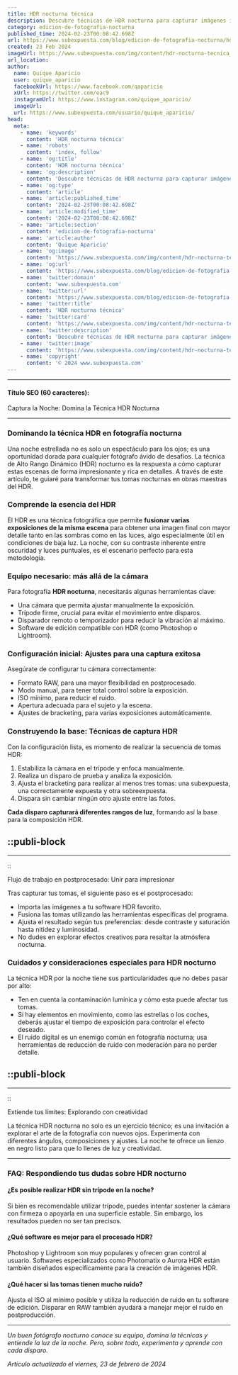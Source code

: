 ```yaml
---
title: HDR nocturna técnica
description: Descubre técnicas de HDR nocturna para capturar imágenes impactantes con luz perfecta. Consejos y guías de expertos para fotos asombrosas.
category: edicion-de-fotografia-nocturna
published_time: 2024-02-23T00:08:42.698Z
url: https://www.subexpuesta.com/blog/edicion-de-fotografia-nocturna/hdr-nocturna-tecnica
created: 23 Feb 2024
imageUrl: https://www.subexpuesta.com/img/content/hdr-nocturna-tecnica_1.webp
url_location:
author:
  name: Quique Aparicio
  user: quique_aparicio
  facebookUrl: https://www.facebook.com/qaparicio
  xUrl: https://twitter.com/eac9
  instagramUrl: https://www.instagram.com/quique_aparicio/
  imageUrl: 
  url: https://www.subexpuesta.com/usuario/quique_aparicio/
head:
  meta:
    - name: 'keywords'
      content: 'HDR nocturna técnica'
    - name: 'robots'
      content: 'index, follow'
    - name: 'og:title'
      content: 'HDR nocturna técnica'
    - name: 'og:description'
      content: 'Descubre técnicas de HDR nocturna para capturar imágenes impactantes con luz perfecta. Consejos y guías de expertos para fotos asombrosas.'
    - name: 'og:type'
      content: 'article'
    - name: 'article:published_time'
      content: '2024-02-23T00:08:42.698Z'
    - name: 'article:modified_time'
      content: '2024-02-23T00:08:42.698Z'
    - name: 'article:section'
      content: 'edicion-de-fotografia-nocturna'
    - name: 'article:author'
      content: 'Quique Aparicio'
    - name: 'og:image'
      content: 'https://www.subexpuesta.com/img/content/hdr-nocturna-tecnica_1.webp'
    - name: 'og:url'
      content: 'https://www.subexpuesta.com/blog/edicion-de-fotografia-nocturna/hdr-nocturna-tecnica'
    - name: 'twitter:domain'
      content: 'www.subexpuesta.com'
    - name: 'twitter:url'
      content: 'https://www.subexpuesta.com/blog/edicion-de-fotografia-nocturna/hdr-nocturna-tecnica'
    - name: 'twitter:title'
      content: 'HDR nocturna técnica'
    - name: 'twitter:card'
      content: 'https://www.subexpuesta.com/img/content/hdr-nocturna-tecnica_1.webp'
    - name: 'twitter:description'
      content: 'Descubre técnicas de HDR nocturna para capturar imágenes impactantes con luz perfecta. Consejos y guías de expertos para fotos asombrosas.'
    - name: 'twitter:image'
      content: 'https://www.subexpuesta.com/img/content/hdr-nocturna-tecnica_1.webp'
    - name: 'copyright'
      content: '© 2024 www.subexpuesta.com'
---
```

---
#### Título SEO (60 caracteres):
Captura la Noche: Domina la Técnica HDR Nocturna

---

### Dominando la técnica HDR en fotografía nocturna

Una noche estrellada no es solo un espectáculo para los ojos; es una oportunidad dorada para cualquier fotógrafo ávido de desafíos. La técnica de Alto Rango Dinámico (HDR) nocturno es la respuesta a cómo capturar estas escenas de forma impresionante y rica en detalles. A través de este artículo, te guiaré para transformar tus tomas nocturnas en obras maestras del HDR.

### Comprende la esencia del HDR

El HDR es una técnica fotográfica que permite **fusionar varias exposiciones de la misma escena** para obtener una imagen final con mayor detalle tanto en las sombras como en las luces, algo especialmente útil en condiciones de baja luz. La noche, con su contraste inherente entre oscuridad y luces puntuales, es el escenario perfecto para esta metodología.

### Equipo necesario: más allá de la cámara

Para fotografía **HDR nocturna**, necesitarás algunas herramientas clave:

- Una cámara que permita ajustar manualmente la exposición.
- Trípode firme, crucial para evitar el movimiento entre disparos.
- Disparador remoto o temporizador para reducir la vibración al máximo.
- Software de edición compatible con HDR (como Photoshop o Lightroom).

### Configuración inicial: Ajustes para una captura exitosa

Asegúrate de configurar tu cámara correctamente:

- Formato RAW, para una mayor flexibilidad en postprocesado.
- Modo manual, para tener total control sobre la exposición.
- ISO mínimo, para reducir el ruido.
- Apertura adecuada para el sujeto y la escena.
- Ajustes de bracketing, para varias exposiciones automáticamente.

### Construyendo la base: Técnicas de captura HDR

Con la configuración lista, es momento de realizar la secuencia de tomas HDR:

1. Estabiliza la cámara en el trípode y enfoca manualmente.
2. Realiza un disparo de prueba y analiza la exposición.
3. Ajusta el bracketing para realizar al menos tres tomas: una subexpuesta, una correctamente expuesta y otra sobreexpuesta.
4. Dispara sin cambiar ningún otro ajuste entre las fotos.

**Cada disparo capturará diferentes rangos de luz**, formando así la base para la composición HDR.

### 
  ::publi-block
  ---
  ---
  ::
  
   Flujo de trabajo en postprocesado: Unir para impresionar

Tras capturar tus tomas, el siguiente paso es el postprocesado:

- Importa las imágenes a tu software HDR favorito.
- Fusiona las tomas utilizando las herramientas específicas del programa.
- Ajusta el resultado según tus preferencias: desde contraste y saturación hasta nitidez y luminosidad.
- No dudes en explorar efectos creativos para resaltar la atmósfera nocturna.

### Cuidados y consideraciones especiales para HDR nocturno

La técnica HDR por la noche tiene sus particularidades que no debes pasar por alto:

- Ten en cuenta la contaminación lumínica y cómo esta puede afectar tus tomas.
- Si hay elementos en movimiento, como las estrellas o los coches, deberás ajustar el tiempo de exposición para controlar el efecto deseado.
- El ruido digital es un enemigo común en fotografía nocturna; usa herramientas de reducción de ruido con moderación para no perder detalle.

### 
  ::publi-block
  ---
  ---
  ::
  
   Extiende tus límites: Explorando con creatividad

La técnica HDR nocturna no solo es un ejercicio técnico; es una invitación a explorar el arte de la fotografía con nuevos ojos. Experimenta con diferentes ángulos, composiciones y ajustes. La noche te ofrece un lienzo en negro listo para que lo llenes de luz y creatividad.

---
### **FAQ: Respondiendo tus dudas sobre HDR nocturno**

#### ¿Es posible realizar HDR sin trípode en la noche? 
Si bien es recomendable utilizar trípode, puedes intentar sostener la cámara con firmeza o apoyarla en una superficie estable. Sin embargo, los resultados pueden no ser tan precisos.

#### ¿Qué software es mejor para el procesado HDR? 
Photoshop y Lightroom son muy populares y ofrecen gran control al usuario. Softwares especializados como Photomatix o Aurora HDR están también diseñados específicamente para la creación de imágenes HDR.

#### ¿Qué hacer si las tomas tienen mucho ruido?
Ajusta el ISO al mínimo posible y utiliza la reducción de ruido en tu software de edición. Disparar en RAW también ayudará a manejar mejor el ruido en postproducción.

---

*Un buen fotógrafo nocturno conoce su equipo, domina la técnicas y entiende la luz de la noche. Pero, sobre todo, experimenta y aprende con cada disparo.*

_Artículo actualizado el viernes, 23 de febrero de 2024_